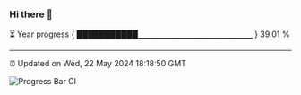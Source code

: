 ### Hi there 👋

⏳ Year progress { ███████████▁▁▁▁▁▁▁▁▁▁▁▁▁▁▁▁▁▁▁ } 39.01 %

---

⏰ Updated on Wed, 22 May 2024 18:18:50 GMT

![Progress Bar CI](https://github.com/liununu/liununu/workflows/Progress%20Bar%20CI/badge.svg)
